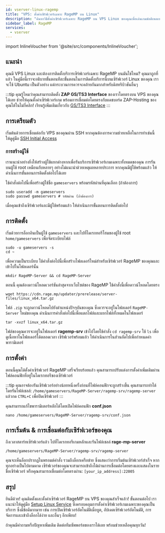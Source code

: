 ```yaml
---
id: vserver-linux-ragemp
title: "VPS: ตั้งค่าเซิร์ฟเวอร์เฉพาะ RageMP บน Linux"
description: "ค้นหาวิธีตั้งค่าเซิร์ฟเวอร์เฉพาะ RageMP บน VPS Linux ของคุณเพื่อเล่นเกมมัลติเพลเยอร์ได้อย่างลื่นไหล → เรียนรู้เพิ่มเติมตอนนี้"
sidebar_label: RageMP
services:
  - vserver
---
```


import InlineVoucher from '@site/src/components/InlineVoucher';

## แนะนำ
คุณมี VPS Linux และต้องการติดตั้งบริการเซิร์ฟเวอร์เฉพาะ RageMP บนมันใช่ไหม? คุณมาถูกที่แล้ว ในคู่มือนี้เราจะอธิบายขั้นตอนทีละขั้นตอนในการติดตั้งบริการนี้บนเซิร์ฟเวอร์ Linux ของคุณ เราจะใช้ Ubuntu เป็นตัวอย่าง แต่กระบวนการควรจะคล้ายกันมากสำหรับดิสทริบิวชันอื่นๆ

:::tip
คุณรู้ไหมว่าคุณสามารถติดตั้ง **ZAP GS/TS3 Interface** ของเราโดยตรงบน VPS ของคุณได้เลย ช่วยให้คุณตั้งค่าเซิร์ฟเวอร์เกม พร้อมการเชื่อมต่อโดยตรงกับแดชบอร์ด ZAP-Hosting ของคุณได้ในไม่กี่คลิก! เรียนรู้เพิ่มเติมเกี่ยวกับ [GS/TS3 Interface](vserver-linux-gs-interface.md)
:::

<InlineVoucher />

## การเตรียมตัว

เริ่มต้นด้วยการเชื่อมต่อกับ VPS ของคุณผ่าน SSH หากคุณต้องการความช่วยเหลือในการทำเช่นนี้ ให้ดูคู่มือ [SSH Initial Access](vserver-linux-ssh.md)

### การสร้างผู้ใช้

เราแนะนำอย่างยิ่งให้สร้างผู้ใช้แยกต่างหากเพื่อรันบริการเซิร์ฟเวอร์เกมเฉพาะทั้งหมดของคุณ การรันบนผู้ใช้ root เหมือนกับหลายๆ อย่างไม่แนะนำด้วยเหตุผลหลายประการ หากคุณมีผู้ใช้พร้อมแล้ว ให้ดำเนินการขั้นตอนการติดตั้งต่อไปได้เลย

ใช้คำสั่งต่อไปนี้เพื่อสร้างผู้ใช้ชื่อ `gameservers` พร้อมรหัสผ่านที่คุณเลือก (ถ้าต้องการ)

```
sudo useradd -m gameservers
sudo passwd gameservers # รหัสผ่าน (ถ้าต้องการ)
```

เมื่อคุณเข้าถึงเซิร์ฟเวอร์และมีผู้ใช้พร้อมแล้ว ให้ดำเนินการขั้นตอนการติดตั้งต่อไป

## การติดตั้ง

เริ่มด้วยการล็อกอินเป็นผู้ใช้ `gameservers` และไปที่ไดเรกทอรีโฮมของผู้ใช้ root `home/gameservers` เพื่อจัดระเบียบไฟล์
```
sudo -u gameservers -s
cd ~
```

เพื่อความเป็นระเบียบ ใช้คำสั่งต่อไปนี้เพื่อสร้างโฟลเดอร์ใหม่สำหรับเซิร์ฟเวอร์ RageMP ของคุณและเข้าไปในโฟลเดอร์นั้น
```
mkdir RageMP-Server && cd RageMP-Server
```

ตอนนี้ คุณต้องดาวน์โหลดเวอร์ชันล่าสุดจากเว็บไซต์ของ RageMP ใช้คำสั่งนี้เพื่อดาวน์โหลดโดยตรง
```
wget https://cdn.rage.mp/updater/prerelease/server-files/linux_x64.tar.gz
```

ไฟล์ `.zip` จะถูกดาวน์โหลดไปยังตำแหน่งปัจจุบันของคุณ ซึ่งควรจะอยู่ในโฟลเดอร์ `RageMP-Server` ใหม่ของคุณ ดำเนินการคำสั่งต่อไปนี้เพื่อแตกไฟล์และแยกไฟล์ทั้งหมดในโฟลเดอร์
```
tar -xvzf linux_x64.tar.gz
```

ไฟล์ของคุณควรจะอยู่ในโฟลเดอร์ **ragemp-srv** เข้าไปโดยใช้คำสั่ง `cd ragemp-srv` ใช้ `ls` เพื่อดูเนื้อหาในโฟลเดอร์ได้ตลอดเวลา เซิร์ฟเวอร์พร้อมแล้ว ให้ดำเนินการในส่วนถัดไปเพื่อกำหนดค่าพารามิเตอร์

## การตั้งค่า

ตอนนี้คุณได้ตั้งค่าเซิร์ฟเวอร์ RageMP เสร็จเรียบร้อยแล้ว คุณสามารถปรับแต่งการตั้งค่าเพิ่มเติมผ่านไฟล์คอนฟิกที่อยู่ในไดเรกทอรีของเซิร์ฟเวอร์

:::tip
คุณอาจต้องรันเซิร์ฟเวอร์อย่างน้อยหนึ่งครั้งก่อนที่ไฟล์คอนฟิกจะถูกสร้างขึ้น คุณสามารถทำได้โดยรันไฟล์เชลล์: `/home/gameservers/RageMP-Server/ragemp-srv/ragemp-server` แล้วกด `CTRL+C` เพื่อปิดเซิร์ฟเวอร์
:::

คุณสามารถแก้ไขพารามิเตอร์หลักได้โดยเปิดไฟล์คอนฟิก **conf.json**
```
nano /home/gameservers/RageMP-Server/ragemp-srv/conf.json
```

## การเริ่มต้น & การเชื่อมต่อกับเซิร์ฟเวอร์ของคุณ

ถึงเวลาสตาร์ทเซิร์ฟเวอร์แล้ว ไปที่ไดเรกทอรีเกมหลักและรันไฟล์เชลล์ **rage-mp-server**
```
/home/gameservers/RageMP-Server/ragemp-srv/ragemp-server
```

คุณจะเห็นล็อกปรากฏในพรอมต์คำสั่ง รวมถึงล็อกเครือข่าย ซึ่งแสดงว่าการเริ่มต้นเซิร์ฟเวอร์สำเร็จ หากทุกอย่างเป็นไปตามคาด เซิร์ฟเวอร์ของคุณจะสามารถเข้าถึงได้ผ่านการเชื่อมต่อโดยตรงและแสดงในรายชื่อเซิร์ฟเวอร์ หรือคุณสามารถเชื่อมต่อโดยตรงผ่าน: `[your_ip_address]:22005`

## สรุป

ยินดีด้วย! คุณติดตั้งและตั้งค่าเซิร์ฟเวอร์ RageMP บน VPS ของคุณสำเร็จแล้ว! ขั้นตอนต่อไป เราแนะนำให้ดูคู่มือ [Setup Linux Service](vserver-linux-create-gameservice.md) ซึ่งครอบคลุมการตั้งค่าเซิร์ฟเวอร์เกมเฉพาะของคุณเป็นบริการ ซึ่งมีข้อดีมากมาย เช่น การเปิดเซิร์ฟเวอร์อัตโนมัติเมื่อบูต, อัปเดตเซิร์ฟเวอร์อัตโนมัติ, การจัดการและเข้าถึงล็อกได้ง่าย และอื่นๆ อีกเพียบ!

ถ้าคุณมีคำถามหรือปัญหาเพิ่มเติม ติดต่อทีมซัพพอร์ตของเราได้เลย พร้อมช่วยเหลือคุณทุกวัน!

<InlineVoucher />